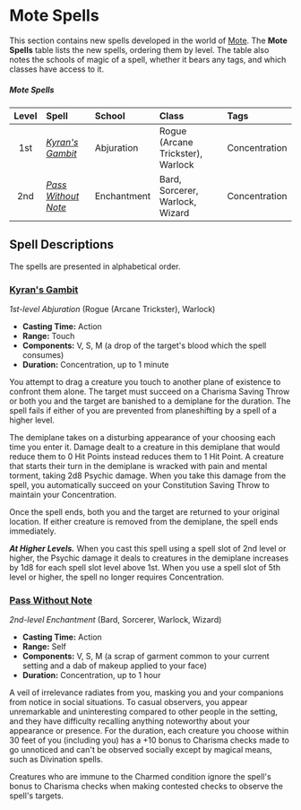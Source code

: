 # Mote Spells

This section contains new spells developed in the world of [Mote](../ch-1-welcome-to-mote/cosmology/mote.md). The **Mote Spells** table lists the new spells, ordering them by level. The table also notes the schools of magic of a spell, whether it bears any tags, and which classes have access to it.

##### Mote Spells
| Level | Spell | School | Class | Tags |
|:-:|:-|:-|:-|:-|
| 1st | _[Kyran's Gambit](#kyrans-gambit)_ | Abjuration | Rogue (Arcane Trickster), Warlock | Concentration |
| 2nd | _[Pass Without Note](#pass-without-note)_ | Enchantment | Bard, Sorcerer, Warlock, Wizard | Concentration |

## Spell Descriptions

The spells are presented in alphabetical order.

### [Kyran's Gambit](https://github.com/mpanighetti/dnd5e-spells/blob/main/1st-level/kyrans-gambit.md)

_1st-level Abjuration_ (Rogue (Arcane Trickster), Warlock)

- **Casting Time:** Action
- **Range:** Touch
- **Components:** V, S, M (a drop of the target's blood which the spell consumes)
- **Duration:** Concentration, up to 1 minute

You attempt to drag a creature you touch to another plane of existence to confront them alone. The target must succeed on a Charisma Saving Throw or both you and the target are banished to a demiplane for the duration. The spell fails if either of you are prevented from planeshifting by a spell of a higher level.

The demiplane takes on a disturbing appearance of your choosing each time you enter it. Damage dealt to a creature in this demiplane that would reduce them to 0 Hit Points instead reduces them to 1 Hit Point. A creature that starts their turn in the demiplane is wracked with pain and mental torment, taking 2d8 Psychic damage. When you take this damage from the spell, you automatically succeed on your Constitution Saving Throw to maintain your Concentration.

Once the spell ends, both you and the target are returned to your original location. If either creature is removed from the demiplane, the spell ends immediately.

_**At Higher Levels.**_ When you cast this spell using a spell slot of 2nd level or higher, the Psychic damage it deals to creatures in the demiplane increases by 1d8 for each spell slot level above 1st. When you use a spell slot of 5th level or higher, the spell no longer requires Concentration.

### [Pass Without Note](https://github.com/mpanighetti/dnd5e-spells/blob/main/2nd-level/pass-without-note.md)

_2nd-level Enchantment_ (Bard, Sorcerer, Warlock, Wizard)

- **Casting Time:** Action
- **Range:** Self
- **Components:** V, S, M (a scrap of garment common to your current setting and a dab of makeup applied to your face)
- **Duration:** Concentration, up to 1 hour

A veil of irrelevance radiates from you, masking you and your companions from notice in social situations. To casual observers, you appear unremarkable and uninteresting compared to other people in the setting, and they have difficulty recalling anything noteworthy about your appearance or presence. For the duration, each creature you choose within 30 feet of you (including you) has a +10 bonus to Charisma checks made to go unnoticed and can't be observed socially except by magical means, such as Divination spells.

Creatures who are immune to the Charmed condition ignore the spell's bonus to Charisma checks when making contested checks to observe the spell's targets.
